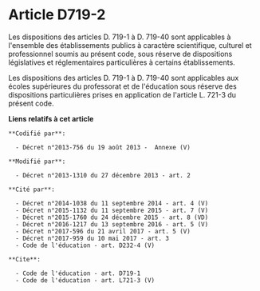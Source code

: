 # Article D719-2

Les dispositions des articles D. 719-1 à D. 719-40 sont applicables à l'ensemble des établissements publics à caractère
scientifique, culturel et professionnel soumis au présent code, sous réserve de dispositions législatives et réglementaires
particulières à certains établissements. 

Les dispositions des articles D. 719-1 à D. 719-40 sont applicables aux écoles supérieures du professorat et de l'éducation
sous réserve des dispositions particulières prises en application de l'article L. 721-3 du présent code.

**Liens relatifs à cet article**

	**Codifié par**:

	  - Décret n°2013-756 du 19 août 2013 -  Annexe (V)

	**Modifié par**:

	  - Décret n°2013-1310 du 27 décembre 2013 - art. 2

	**Cité par**:

	  - Décret n°2014-1038 du 11 septembre 2014 - art. 4 (V)
	  - Décret n°2015-1132 du 11 septembre 2015 - art. 7 (V)
	  - Décret n°2015-1760 du 24 décembre 2015 - art. 8 (VD)
	  - Décret n°2016-1217 du 13 septembre 2016 - art. 5 (V)
	  - Décret n°2017-596 du 21 avril 2017 - art. 5 (V)
	  - Décret n°2017-959 du 10 mai 2017 - art. 3
	  - Code de l'éducation - art. D232-4 (V)

	**Cite**:

	  - Code de l'éducation - art. D719-1
	  - Code de l'éducation - art. L721-3 (V)
